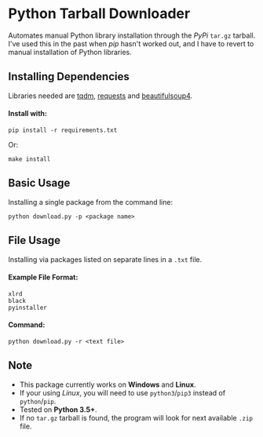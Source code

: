 # Python Tarball Downloader

Automates manual Python library installation through the *PyPi* `tar.gz` tarball. I've used this in the past when *pip* hasn't worked out, and I have to revert to manual installation of Python libraries.

## Installing Dependencies

Libraries needed are [tqdm](https://pypi.org/project/tqdm/4.28.1/), [requests](https://pypi.org/project/requests/2.20.1/) and [beautifulsoup4](https://pypi.org/project/beautifulsoup4/4.6.3/).

#### Install with:

`pip install -r requirements.txt`

Or:

`make install`

## Basic Usage

Installing a single package from the command line:

`python download.py -p <package name>`

## File Usage

Installing via packages listed on separate lines in a `.txt` file. 

#### Example File Format:

```
xlrd
black
pyinstaller
```

#### Command:

`python download.py -r <text file>`

## Note
* This package currently works on **Windows** and **Linux**.
* If your using *Linux*, you will need to use `python3`/`pip3` instead of `python`/`pip`. 
* Tested on **Python 3.5+**.
* If no `tar.gz` tarball is found, the program will look for next available `.zip` file.
